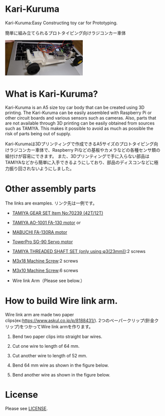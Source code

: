 # Kari-Kuruma
Kari-Kuruma:Easy Constructing toy car for Prototyping.

簡単に組み立てられるプロトタイピング向けラジコンカー車体

<img src="https://github.com/henjin0/Kari-Kuruma/blob/main/image1.jpeg?raw=true" width=50%>

# What is Kari-Kuruma?
Kari-Kuruma is an A5 size toy car body that can be created using 3D printing. The Kari-Kuruma can be easily assembled with Raspberry Pi or other circuit boards and various sensors such as cameras.
Also, parts that are not available through 3D printing can be easily obtained from sources such as TAMIYA.
This makes it possible to avoid as much as possible the risk of parts being out of supply.

Kari-Kurumaは3Dプリンティングで作成できるA5サイズのプロトタイピング向けラジコンカー車体で、Raspberry Piなどの基板やカメラなどの各種センサ類の組付けが容易にできます。
また、3Dプリンティングで手に入らない部品はTAMIYAなどから簡単に入手できるようにしており、部品のディスコンなどに極力振り回されないようにしました。

# Other assembly parts
The links are examples.
リンク先は一例です。

- [TAMIYA GEAR SET Item No:70239 (42T/12T)](https://www.tamiya.com/japan/products/70239/index.html)
- [TAMIYA AO-1001 FA-130 motor](https://www.tamiya.com/japan/products/94380/index.html)
or
- [MABUCHI FA-130RA motor](https://www.mabuchi-motor.co.jp/motorize/branch/motor/)

- [TowerPro SG-90 Servo motor](https://akizukidenshi.com/catalog/g/gM-08761/)
- [TAMIYA THREADED SHAFT SET (only using φ3(23mm))](https://www.tamiya.com/japan/products/70182/index.html):2 screws
- [M3x18 Machine Screw](https://www.amazon.com/dp/B07D5V279W/ref=cm_sw_em_r_mt_dp_WT2JPND0KJ9E13ZG9NET):2 screws
- [M3x10 Machine Screw](https://www.amazon.com/dp/B07MF3RN7M/ref=cm_sw_em_r_mt_dp_0NSJJ36C3078DVDZV988):6 screws
- Wire link Arm（Please see below.）

# How to build Wire link arm.
Wire link arm are made two paper clips(ex:https://www.askul.co.jp/p/8188431/).
2つのペーパークリップ(針金クリップ)をつかってWire link armを作ります。

1. Bend two paper clips into straight bar wires.


2. Cut one wire to length of 64 mm.


3. Cut another wire to length of 52 mm.


4. Bend 64 mm wire as shown in the figure below.


5. Bend another wire as shown in the figure below.

# License
Please see [LICENSE](https://github.com/henjin0/Kari-Kuruma/blob/main/LICENSE).



